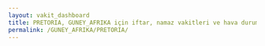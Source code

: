 ```yaml
---
layout: vakit_dashboard
title: PRETORIA, GUNEY_AFRIKA için iftar, namaz vakitleri ve hava durumu - ilçe/eyalet seç
permalink: /GUNEY_AFRIKA/PRETORIA/
---
```


<script type="text/javascript">
  var GLOBAL_COUNTRY = 'GUNEY_AFRIKA';
  var GLOBAL_CITY = 'PRETORIA';
  var GLOBAL_STATE = '';
  var lat = 72;
  var lon = 21;
</script>
